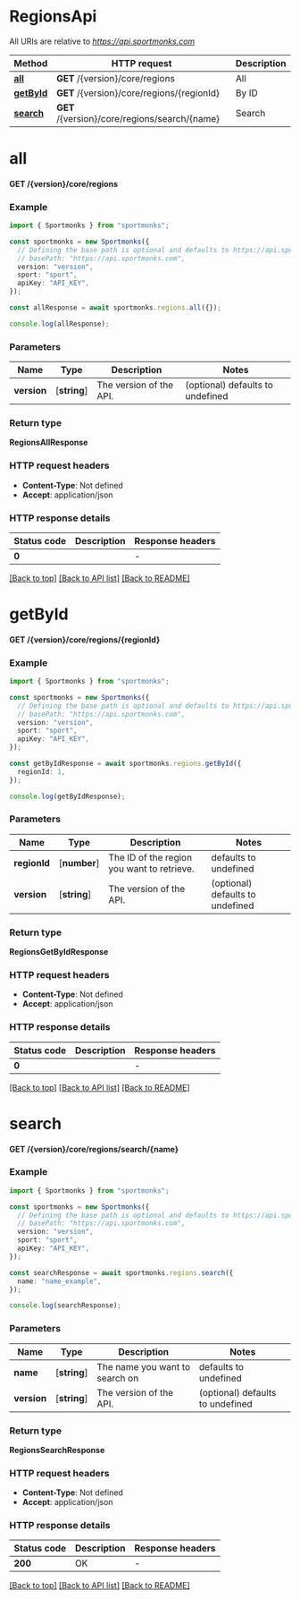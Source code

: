 # RegionsApi

All URIs are relative to *https://api.sportmonks.com*

Method | HTTP request | Description
------------- | ------------- | -------------
[**all**](RegionsApi.md#all) | **GET** /{version}/core/regions | All
[**getById**](RegionsApi.md#getById) | **GET** /{version}/core/regions/{regionId} | By ID
[**search**](RegionsApi.md#search) | **GET** /{version}/core/regions/search/{name} | Search


# **all**

#### **GET** /{version}/core/regions


### Example


```typescript
import { Sportmonks } from "sportmonks";

const sportmonks = new Sportmonks({
  // Defining the base path is optional and defaults to https://api.sportmonks.com
  // basePath: "https://api.sportmonks.com",
  version: "version",
  sport: "sport",
  apiKey: "API_KEY",
});

const allResponse = await sportmonks.regions.all({});

console.log(allResponse);
```


### Parameters

Name | Type | Description  | Notes
------------- | ------------- | ------------- | -------------
 **version** | [**string**] | The version of the API. | (optional) defaults to undefined


### Return type

**RegionsAllResponse**

### HTTP request headers

 - **Content-Type**: Not defined
 - **Accept**: application/json


### HTTP response details
| Status code | Description | Response headers |
|-------------|-------------|------------------|
**0** |  |  -  |

[[Back to top]](#) [[Back to API list]](../README.md#documentation-for-api-endpoints) [[Back to README]](../README.md)

# **getById**

#### **GET** /{version}/core/regions/{regionId}


### Example


```typescript
import { Sportmonks } from "sportmonks";

const sportmonks = new Sportmonks({
  // Defining the base path is optional and defaults to https://api.sportmonks.com
  // basePath: "https://api.sportmonks.com",
  version: "version",
  sport: "sport",
  apiKey: "API_KEY",
});

const getByIdResponse = await sportmonks.regions.getById({
  regionId: 1,
});

console.log(getByIdResponse);
```


### Parameters

Name | Type | Description  | Notes
------------- | ------------- | ------------- | -------------
 **regionId** | [**number**] | The ID of the region you want to retrieve. | defaults to undefined
 **version** | [**string**] | The version of the API. | (optional) defaults to undefined


### Return type

**RegionsGetByIdResponse**

### HTTP request headers

 - **Content-Type**: Not defined
 - **Accept**: application/json


### HTTP response details
| Status code | Description | Response headers |
|-------------|-------------|------------------|
**0** |  |  -  |

[[Back to top]](#) [[Back to API list]](../README.md#documentation-for-api-endpoints) [[Back to README]](../README.md)

# **search**

#### **GET** /{version}/core/regions/search/{name}


### Example


```typescript
import { Sportmonks } from "sportmonks";

const sportmonks = new Sportmonks({
  // Defining the base path is optional and defaults to https://api.sportmonks.com
  // basePath: "https://api.sportmonks.com",
  version: "version",
  sport: "sport",
  apiKey: "API_KEY",
});

const searchResponse = await sportmonks.regions.search({
  name: "name_example",
});

console.log(searchResponse);
```


### Parameters

Name | Type | Description  | Notes
------------- | ------------- | ------------- | -------------
 **name** | [**string**] | The name you want to search on | defaults to undefined
 **version** | [**string**] | The version of the API. | (optional) defaults to undefined


### Return type

**RegionsSearchResponse**

### HTTP request headers

 - **Content-Type**: Not defined
 - **Accept**: application/json


### HTTP response details
| Status code | Description | Response headers |
|-------------|-------------|------------------|
**200** | OK |  -  |

[[Back to top]](#) [[Back to API list]](../README.md#documentation-for-api-endpoints) [[Back to README]](../README.md)


